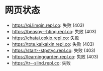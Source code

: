# 网页状态
- https://qi.limqin.repl.co: 失败 (403)
- https://beaspy--hting.repl.co: 失败 (403)
- https://chatai.cokio.repl.co: 失败
- https://tote.kaikaixin.repl.co: 失败 (403)
- https://start--stpstyc.repl.co: 失败 (403)
- https://learninggarden.repl.co: 失败 (403)
- https://tr--slind.repl.co: 失败

